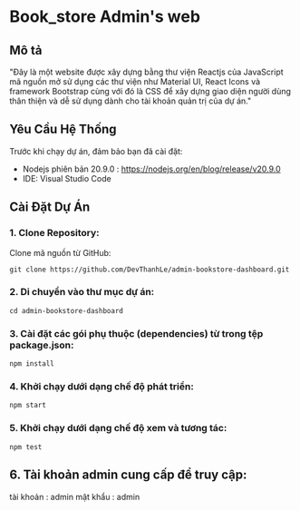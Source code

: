# Book_store Admin's web
## Mô tả
"Đây là một website được xây dựng bằng thư viện Reactjs của JavaScript mã nguồn mở sử dụng các thư viện như Material UI, React Icons và framework Bootstrap cùng với đó là CSS
để xây dựng giao diện người dùng thân thiện và dễ sử dụng dành cho tài khoản quản trị của dự án."

## Yêu Cầu Hệ Thống
Trước khi chạy dự án, đảm bảo bạn đã cài đặt:  
- Nodejs phiên bản 20.9.0 : https://nodejs.org/en/blog/release/v20.9.0
- IDE: Visual Studio Code 

## Cài Đặt Dự Án
### 1. Clone Repository:
Clone mã nguồn từ GitHub:
```
git clone https://github.com/DevThanhLe/admin-bookstore-dashboard.git
```
### 2. Di chuyển vào thư mục dự án:
```
cd admin-bookstore-dashboard
```
### 3. Cài đặt các gói phụ thuộc (dependencies) từ trong tệp package.json:
```
npm install
```
### 4. Khởi chạy dưới dạng chế độ phát triển:
```
npm start
```
### 5. Khởi chạy dưới dạng chế độ xem và tương tác:
```
npm test
```
## 6. Tài khoản admin cung cấp để truy cập:
tài khoản : admin
mật khẩu : admin
